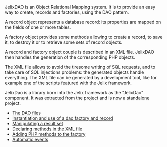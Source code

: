 
JelixDAO is an Object Relational Mapping system. It is to provide an easy
way to create, records and factories, using the DAO pattern.

A record object represents a database record: its properties are mapped on the
fields of one or more tables.

A factory object provides some methods allowing to create a record, to save it,
to destroy it or to retrieve some sets of record objects.

A record and factory object couple is described in an XML file. JelixDAO then handles
the generation of the corresponding PHP objects.

The XML file allows to avoid the tiresome writing of SQL requests, and to take care of
SQL injections problems: the generated objects handle everything. The XML file
can be generated by a development tool, like for example one of the scripts
featured with the Jelix framework.

JelixDao is a library born into the Jelix framework as the "JelixDao" component. It was extracted
from the project and is now a standalone project.


- [The DAO files](daofile.md)
- [Instantiation and use of a dao factory and record](usage.md)
- [Manipulating a result set](result-sets.md)
- [Declaring methods in the XML file](xml_methods.md)
- [Adding PHP methods to the factory](php_methods.md)
- [Automatic events](events)

   